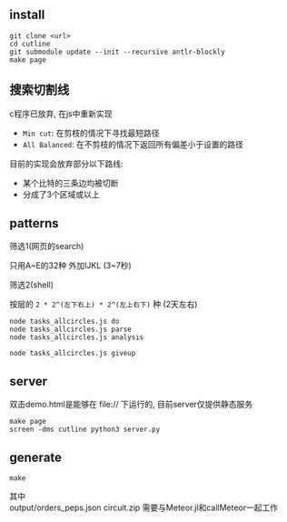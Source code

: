 ## install

```shell
git clone <url>
cd cutline
git submodule update --init --recursive antlr-blockly
make page
```

## 搜索切割线

c程序已放弃, 在js中重新实现

+ `Min cut`: 在剪枝的情况下寻找最短路径
+ `All Balanced`: 在不剪枝的情况下返回所有偏差小于设置的路径

目前的实现会放弃部分以下路线:
+ 某个比特的三条边均被切断
+ 分成了3个区域或以上

## patterns

筛选1(网页的search)

只用A~E的32种 外加IJKL (3~7秒)

筛选2(shell)

按层的 `2 * 2^(左下右上) * 2^(左上右下)` 种 (2天左右)

```shell
node tasks_allcircles.js do
node tasks_allcircles.js parse
node tasks_allcircles.js analysis

node tasks_allcircles.js giveup
```

## server

双击demo.html是能够在 file:// 下运行的, 目前server仅提供静态服务

```shell
make page
screen -dms cutline python3 server.py
```

## generate

```shell
make
```

其中  
output/orders_peps.json circuit.zip 需要与Meteor.jl和callMeteor一起工作
